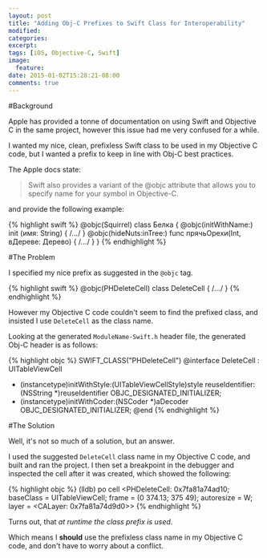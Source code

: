 ```yaml
---
layout: post
title: "Adding Obj-C Prefixes to Swift Class for Interoperability"
modified:
categories: 
excerpt:
tags: [iOS, Objective-C, Swift]
image:
  feature:
date: 2015-01-02T15:28:21-08:00
comments: true
---
```


#Background

Apple has provided a tonne of documentation on using Swift and Objective C in the same project, however this issue had me very confused for a while. 

I wanted my nice, clean, prefixless Swift class to be used in my Objective C code, but I wanted a prefix to keep in line with Obj-C best practices.

The Apple docs state:

> Swift also provides a variant of the @objc attribute that allows you to specify name for your symbol in Objective-C.

and provide the following example:

{% highlight swift %}
@objc(Squirrel)
class Белка {
    @objc(initWithName:)
    init (имя: String) { /*...*/ }
    @objc(hideNuts:inTree:)
    func прячьОрехи(Int, вДереве: Дерево) { /*...*/ }
}
{% endhighlight %}

#The Problem

I specified my nice prefix as suggested in the `@objc` tag.

{% highlight swift %}
@objc(PHDeleteCell)
class DeleteCell {
	/*...*/
}
{% endhighlight %}

However my Objective C code couldn't seem to find the prefixed class, and insisted I use `DeleteCell` as the class name.

Looking at the generated `ModuleName-Swift.h` header file, the generated Obj-C header is as follows:

{% highlight objc %}
SWIFT_CLASS("PHDeleteCell")
@interface DeleteCell : UITableViewCell
- (instancetype)initWithStyle:(UITableViewCellStyle)style reuseIdentifier:(NSString *)reuseIdentifier OBJC_DESIGNATED_INITIALIZER;
- (instancetype)initWithCoder:(NSCoder *)aDecoder OBJC_DESIGNATED_INITIALIZER;
@end
{% endhighlight %}

#The Solution

Well, it's not so much of a solution, but an answer.

I used the suggested `DeleteCell` class name in my Objective C code, and built and ran the project. I then set a breakpoint in the debugger and inspected the cell after it was created, which showed the following:

{% highlight objc %}
(lldb) po cell
<PHDeleteCell: 0x7fa81a74ad10; baseClass = UITableViewCell; frame = (0 374.13; 375 49); autoresize = W; layer = <CALayer: 0x7fa81a74d9d0>>
{% endhighlight %}

Turns out, that *at runtime the class prefix is used*. 

Which means I **should** use the prefixless class name in my Objective C code, and don't have to worry about a conflict.
